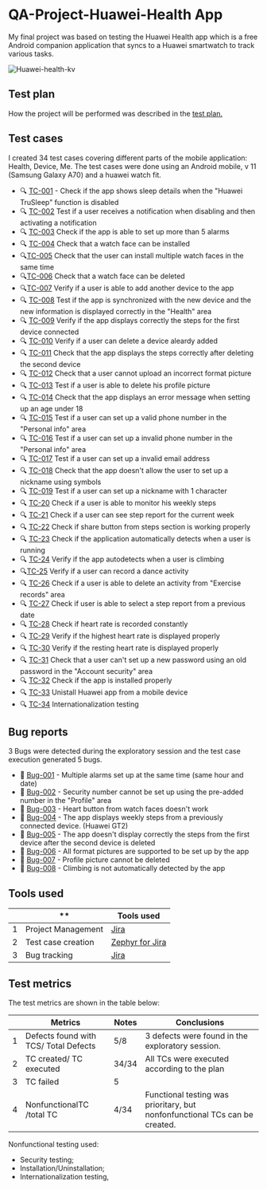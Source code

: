 # **QA-Project-Huawei-Health App**

My final project was based on testing the Huawei Health app which is a free Android companion application that syncs to a Huawei smartwatch to track various tasks.

![Huawei-health-kv](https://user-images.githubusercontent.com/110250127/204929801-986c8fa1-bee6-4ae2-9a02-4ae61612ccb8.jpg)

## **Test plan**

How the project will be performed was described in the [test plan.](https://github.com/AlexandraAncaGabor/QA-Project-Huawei-Health/blob/feature/refactoring/test-plan.md)

## **Test cases**

I created 34 test cases covering different parts of the mobile application: Health, Device, Me.
The test cases were done using an Android mobile, v 11 (Samsung Galaxy A70) and a huawei watch fit.

- 🔍 [TC-001](https://github.com/AlexandraAncaGabor/QA-Project-Huawei-Health/blob/feature/refactoring/test-cases/tc-001.md) - Check if the app shows sleep details when the "Huawei TruSleep" function is disabled
- 🔍 [TC-002](https://github.com/AlexandraAncaGabor/QA-Project-Huawei-Health/blob/feature/refactoring/test-cases/tc-002.md) Test if a user receives a notification when disabling and then activating a notification
- 🔍 [TC-003](https://github.com/AlexandraAncaGabor/QA-Project-Huawei-Health/blob/feature/refactoring/test-cases/tc-003.md) Check if the app is able to set up more than 5 alarms
- 🔍 [TC-004](https://github.com/AlexandraAncaGabor/QA-Project-Huawei-Health/blob/feature/refactoring/test-cases/tc-004.md) Check that a watch face can be installed
- 🔍[TC-005](https://github.com/AlexandraAncaGabor/QA-Project-Huawei-Health/blob/feature/refactoring/test-cases/tc-005.md) Check that the user can install multiple watch faces in the same time
- 🔍[TC-006](https://github.com/AlexandraAncaGabor/QA-Project-Huawei-Health/blob/feature/refactoring/test-cases/tc-006.md) Check that a watch face can be deleted
- 🔍[TC-007](https://github.com/AlexandraAncaGabor/QA-Project-Huawei-Health/blob/feature/refactoring/test-cases/tc-007.md) Verify if a user is able to add another device to the app
- 🔍 [TC-008](https://github.com/AlexandraAncaGabor/QA-Project-Huawei-Health/blob/feature/refactoring/test-cases/tc-008.md) Test if the app is synchronized with the new device and the new information is displayed correctly in the "Health" area
- 🔍 [TC-009](https://github.com/AlexandraAncaGabor/QA-Project-Huawei-Health/blob/feature/refactoring/test-cases/tc-009.md) Verify if the app displays correctly the steps for the first device connected
- 🔍 [TC-010](https://github.com/AlexandraAncaGabor/QA-Project-Huawei-Health/blob/feature/refactoring/test-cases/tc-010.md) Verify if a user can delete a device aleardy added
- 🔍 [TC-011](https://github.com/AlexandraAncaGabor/QA-Project-Huawei-Health/blob/feature/refactoring/test-cases/tc-011.md) Check that the app displays the steps correctly after deleting the second device
- 🔍 [TC-012](https://github.com/AlexandraAncaGabor/QA-Project-Huawei-Health/blob/feature/refactoring/test-cases/tc-012.md) Check that a user cannot upload an incorrect format picture
- 🔍 [TC-013](https://github.com/AlexandraAncaGabor/QA-Project-Huawei-Health/blob/feature/refactoring/test-cases/tc-013.md) Test if a user is able to delete his profile picture
- 🔍 [TC-014](https://github.com/AlexandraAncaGabor/QA-Project-Huawei-Health/blob/feature/refactoring/test-cases/tc-014.md) Check that the app displays an error message when setting up an age under 18
- 🔍 [TC-015](https://github.com/AlexandraAncaGabor/QA-Project-Huawei-Health/blob/feature/refactoring/test-cases/tc-015.md) Test if a user can set up a valid phone number in the "Personal info" area
- 🔍 [TC-016](https://github.com/AlexandraAncaGabor/QA-Project-Huawei-Health/blob/feature/refactoring/test-cases/tc-016.md) Test if a user can set up a invalid phone number in the "Personal info" area
- 🔍 [TC-017](https://github.com/AlexandraAncaGabor/QA-Project-Huawei-Health/blob/feature/refactoring/test-cases/tc-017.md) Test if a user can set up a invalid email address
- 🔍 [TC-018](https://github.com/AlexandraAncaGabor/QA-Project-Huawei-Health/blob/feature/refactoring/test-cases/tc-018.md) Check that the app doesn't allow the user to set up a nickname using symbols
- 🔍 [TC-019](https://github.com/AlexandraAncaGabor/QA-Project-Huawei-Health/blob/feature/refactoring/test-cases/tc-019.md) Test if a user can set up a nickname with 1 character
- 🔍 [TC-20](https://github.com/AlexandraAncaGabor/QA-Project-Huawei-Health/blob/feature/refactoring/test-cases/tc-020.md) Check if a user is able to monitor his weekly steps
- 🔍 [TC-21](https://github.com/AlexandraAncaGabor/QA-Project-Huawei-Health/blob/feature/refactoring/test-cases/tc-021.md) Check if a user can see step report for the current week
- 🔍 [TC-22](https://github.com/AlexandraAncaGabor/QA-Project-Huawei-Health/blob/feature/refactoring/test-cases/tc-022.md) Check if share button from steps section is working properly
- 🔍 [TC-23](https://github.com/AlexandraAncaGabor/QA-Project-Huawei-Health/blob/feature/refactoring/test-cases/tc-023.md) Check if the application automatically detects when a user is running
- 🔍 [TC-24](https://github.com/AlexandraAncaGabor/QA-Project-Huawei-Health/blob/feature/refactoring/test-cases/tc-024.md) Verify if the app autodetects when a user is climbing
- 🔍[TC-25](https://github.com/AlexandraAncaGabor/QA-Project-Huawei-Health/blob/feature/refactoring/test-cases/tc-025.md) Verify if a user can record a dance activity
- 🔍 [TC-26](https://github.com/AlexandraAncaGabor/QA-Project-Huawei-Health/blob/feature/refactoring/test-cases/tc-026.md) Check if a user is able to delete an activity from "Exercise records" area
- 🔍 [TC-27](https://github.com/AlexandraAncaGabor/QA-Project-Huawei-Health/blob/feature/refactoring/test-cases/tc-027.md) Check if user is able to select a step report from a previous date
- 🔍 [TC-28](https://github.com/AlexandraAncaGabor/QA-Project-Huawei-Health/blob/feature/refactoring/test-cases/tc-028.md) Check if heart rate is recorded constantly
- 🔍 [TC-29](https://github.com/AlexandraAncaGabor/QA-Project-Huawei-Health/blob/feature/refactoring/test-cases/tc-029.md) Verify if the highest heart rate is displayed properly
- 🔍 [TC-30](https://github.com/AlexandraAncaGabor/QA-Project-Huawei-Health/blob/feature/refactoring/test-cases/tc-030.md) Verify if the resting heart rate is displayed properly
- 🔍 [TC-31](https://github.com/AlexandraAncaGabor/QA-Project-Huawei-Health/blob/feature/refactoring/test-cases/tc-031.md) Check that a user can't set up a new password using an old password in the "Account security" area
- 🔍 [TC-32](https://github.com/AlexandraAncaGabor/QA-Project-Huawei-Health/blob/feature/refactoring/test-cases/tc-032.md) Check if the app is installed properly
- 🔍 [TC-33](https://github.com/AlexandraAncaGabor/QA-Project-Huawei-Health/blob/feature/refactoring/test-cases/tc-033.md) Unistall Huawei app from a mobile device
- 🔍 [TC-34](https://github.com/AlexandraAncaGabor/QA-Project-Huawei-Health/blob/feature/refactoring/test-cases/tc-034.md) Internationalization testing

## **Bug reports**

3 Bugs were detected during the exploratory session and the test case execution generated 5 bugs.

* 🐞 [Bug-001](https://github.com/AlexandraAncaGabor/QA-Project-Huawei-Health/blob/feature/refactoring/bugs/bug-001.md) - Multiple alarms set up at the same time (same hour and date)  
* 🐞 [Bug-002](https://github.com/AlexandraAncaGabor/QA-Project-Huawei-Health/blob/feature/refactoring/bugs/bug-002.md) - Security number cannot be set up using the pre-added number in the "Profile" area                     
* 🐞 [Bug-003](https://github.com/AlexandraAncaGabor/QA-Project-Huawei-Health/blob/feature/refactoring/bugs/bug-003.md) - Heart button from watch faces doesn't work 
* 🐞 [Bug-004](https://github.com/AlexandraAncaGabor/QA-Project-Huawei-Health/blob/feature/refactoring/bugs/bug-004.md) - The app displays weekly steps from a previously connected device. (Huawei GT2)                         
* 🐞 [Bug-005](https://github.com/AlexandraAncaGabor/QA-Project-Huawei-Health/blob/feature/refactoring/bugs/bug-005.md) - The app doesn't display correctly the steps from the first device after the second device is deleted
* 🐞 [Bug-006](https://github.com/AlexandraAncaGabor/QA-Project-Huawei-Health/blob/feature/refactoring/bugs/bug-006.md) - All format pictures are supported to be set up by the app                                              
* 🐞 [Bug-007](https://github.com/AlexandraAncaGabor/QA-Project-Huawei-Health/blob/feature/refactoring/bugs/bug-007.md) - Profile picture cannot be deleted
* 🐞 [Bug-008](https://github.com/AlexandraAncaGabor/QA-Project-Huawei-Health/blob/feature/refactoring/bugs/bug-008.md) - Climbing is not automatically detected by the app                                                      



## **Tools used**

|     | \*\*               | **Tools used**                                                                                                                     |
| --: | ------------------ | ---------------------------------------------------------------------------------------------------------------------------------- |
|   1 | Project Management | [Jira](https://jira.atlassian.com/)                                                                                                |
|   2 | Test case creation | [Zephyr for Jira](https://marketplace.atlassian.com/apps/1213259/zephyr-scale-test-management-for-jira?tab=overview&hosting=cloud) |
|   3 | Bug tracking       | [Jira](https://jira.atlassian.com/)                                                                                                |

## **Test metrics**

The test metrics are shown in the table below:

|     | **Metrics**                           | **Notes** | **Conclusions**                                                             |
| --: | ------------------------------------- | --------- | --------------------------------------------------------------------------- |
|   1 | Defects found with TCS/ Total Defects | 5/8       | 3 defects were found in the exploratory session.                            |
|   2 | TC created/ TC executed               | 34/34     | All TCs were executed according to the plan                                 |
|   3 | TC failed                             | 5         |                                                                             |
|   4 | NonfunctionalTC /total TC             | 4/34      | Functional testing was prioritary, but nonfonfunctional TCs can be created. |

Nonfunctional testing used:

- Security testing;
- Installation/Uninstallation;
- Internationalization testing,
